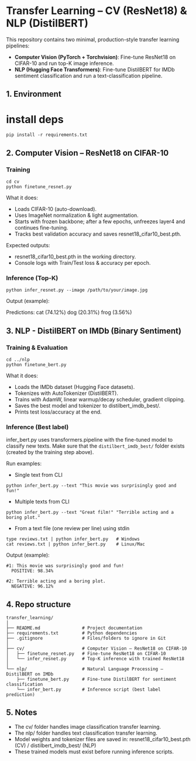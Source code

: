 # Transfer Learning – CV (ResNet18) & NLP (DistilBERT)

This repository contains two minimal, production-style transfer learning pipelines:

- **Computer Vision (PyTorch + Torchvision)**: Fine-tune ResNet18 on CIFAR-10 and run top-K image inference.
- **NLP (Hugging Face Transformers)**: Fine-tune DistilBERT for IMDb sentiment classification and run a text-classification pipeline.


## 1. Environment

# install deps
```
pip install -r requirements.txt
```

## 2. Computer Vision – ResNet18 on CIFAR-10

### Training
```
cd cv
python finetune_resnet.py
```
What it does:
- Loads CIFAR-10 (auto-download).
- Uses ImageNet normalization & light augmentation.
- Starts with frozen backbone; after a few epochs, unfreezes layer4 and continues fine-tuning.
- Tracks best validation accuracy and saves resnet18_cifar10_best.pth.

Expected outputs:
- resnet18_cifar10_best.pth in the working directory.
- Console logs with Train/Test loss & accuracy per epoch.

### Inference (Top-K)
```
python infer_resnet.py --image /path/to/your/image.jpg
```
Output (example):

Predictions:
cat (74.12%)
dog (20.31%)
frog (3.56%)

## 3. NLP - DistilBERT on IMDb (Binary Sentiment)

### Training & Evaluation
```
cd ../nlp
python finetune_bert.py
```
What it does:
- Loads the IMDb dataset (Hugging Face datasets).
- Tokenizes with AutoTokenizer (DistilBERT).
- Trains with AdamW, linear warmup/decay scheduler, gradient clipping.
- Saves the best model and tokenizer to distilbert_imdb_best/.
- Prints test loss/accuracy at the end.

### Inference (Best label)
infer_bert.py uses transformers.pipeline with the fine-tuned model to classify new texts.
Make sure that the `distilbert_imdb_best/` folder exists (created by the training step above).

Run examples:

- Single text from CLI
```
python infer_bert.py --text "This movie was surprisingly good and fun!"
```
- Multiple texts from CLI
```
python infer_bert.py --text "Great film!" "Terrible acting and a boring plot."
```
- From a text file (one review per line) using stdin
```
type reviews.txt | python infer_bert.py   # Windows
cat reviews.txt | python infer_bert.py    # Linux/Mac
```
Output (example):
```
#1: This movie was surprisingly good and fun!
  POSITIVE: 98.34%

#2: Terrible acting and a boring plot.
  NEGATIVE: 96.12%
```

## 4. Repo structure
```
transfer_learning/
│
├── README.md                # Project documentation
├── requirements.txt         # Python dependencies
├── .gitignore               # Files/folders to ignore in Git
│
├── cv/                      # Computer Vision – ResNet18 on CIFAR-10
│   ├── finetune_resnet.py   # Fine-tune ResNet18 on CIFAR-10
│   └── infer_resnet.py      # Top-K inference with trained ResNet18
│
└── nlp/                     # Natural Language Processing – DistilBERT on IMDb
    ├── finetune_bert.py     # Fine-tune DistilBERT for sentiment classification
    └── infer_bert.py        # Inference script (best label prediction)
```
## 5. Notes
- The cv/ folder handles image classification transfer learning.
- The nlp/ folder handles text classification transfer learning.
- Model weights and tokenizer files are saved in: resnet18_cifar10_best.pth (CV) / distilbert_imdb_best/ (NLP)
- These trained models must exist before running inference scripts.

